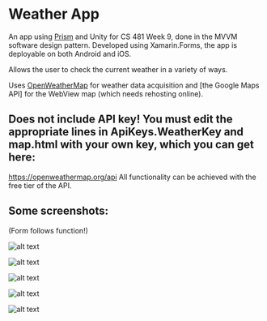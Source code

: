 # Weather App
An app using [Prism](https://github.com/PrismLibrary/Prism) and Unity for CS 481 Week 9, done in the MVVM software design pattern. Developed using Xamarin.Forms, the app is deployable on both Android and iOS.

Allows the user to check the current weather in a variety of ways. 

Uses [OpenWeatherMap](https://openweathermap.org/api) for weather data acquisition and [the Google Maps API] for the WebView map (which needs rehosting online).

## Does not include API key! You must edit the appropriate lines in ApiKeys.WeatherKey and map.html with your own key, which you can get here:
https://openweathermap.org/api 
All functionality can be achieved with the free tier of the API. 

## Some screenshots:
(Form follows function!)

![alt text](https://github.com/shafergrytness/Weather-App/blob/master/Screenshots/MainPage.png "Main page")

![alt text](https://github.com/shafergrytness/Weather-App/blob/master/Screenshots/SearchByName.png "Search by Name")

![alt text](https://github.com/shafergrytness/Weather-App/blob/master/Screenshots/MoreInfo.png "More Info")

![alt text](https://github.com/shafergrytness/Weather-App/blob/master/Screenshots/Map.png "Map")

![alt text](https://github.com/shafergrytness/Weather-App/blob/master/Screenshots/ZipCode.png "Zip Code")
